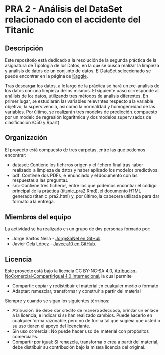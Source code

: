 # PRA 2 - Análisis del DataSet relacionado con el accidente del Titanic

## Descripción
Este repositorio está dedicado a la resolución de la segunda práctica de la asignatura de Tipología de los Datos, en la que se busca realizar la limpieza y análisis de datos de un conjunto de datos. El DataSet seleccionado se puede encontrar en la página de [Kaggle](https://www.kaggle.com/c/titanic).

Tras descargar los datos, a lo largo de la práctica se hará un pre-análisis de los datos con una limpieza de los mismos. El siguiente paso corresponde al análisis de los datos, utilizando tres métodos de análisis diferentes. En primer lugar, se estudiarán las variables relevantes respecto a la variable objetivo, la supervivencia, así como la normalidad y homogeneidad de las variables. Por último, se realizarán tres modelos de predicción, compuesto por un modelo de regresión logarítmica y dos modelos supervisados de clasificación (C50 y Rpart)

## Organización
El proyecto está compuesto de tres carpetas, entre las que podemos encontrar:

* dataset: Contiene los ficheros origen y el fichero final tras haber realizado la limpieza de datos y haber aplicado los modelos predictivos.
* pdf: Contiene dos PDFs, el enunciado y el documento con las respuestas a las preguntas.
* src: Contiene tres ficheros, entre los que podemos encontrar el código principal de la práctica (titanic_pra2.Rmd), el documento HTML generado (titanic_pra2.html) y, por último, la cabecera utilizada para dar formato a la entrega.

## Miembros del equipo
La actividad se ha realizado en un grupo de dos personas formado por:

* Jorge Santos Neila - [JorgeSaNel en GitHub](https://github.com/JorgeSaNel).
* Javier Cela López - [Javcela10 en GitHub](https://github.com/javcela10).

## Licencia
Este proyecto está bajo la licencia CC BY-NC-SA 4.0, [Atribución-NoComercial-CompartirIgual 4.0 Internacional](https://creativecommons.org/licenses/by-nc-sa/4.0/legalcode), la cual permite:

* Compartir: copiar y redistribuir el material en cualquier medio o formato
* Adaptar: remezclar, transformar y construir a partir del material 

Siempre y cuando se sigan los siguientes términos:

* Atribución: Se debe dar crédito de manera adecuada, brindar un enlace a la licencia, e indicar si se han realizado cambios. Puede hacerlo en cualquier forma razonable, pero no de forma tal que sugiera que usted o su uso tienen el apoyo del licenciante.
* Sin uso comercial: No puede hacer uso del material con propósitos comerciales.
* Compartir por igual: Si remezcla, transforma o crea a partir del material, debe distribuir su contribución bajo la misma licencia del original. 